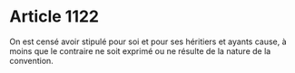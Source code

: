 # Article 1122

On est censé avoir stipulé pour soi et pour ses héritiers et ayants cause, à moins que le contraire ne soit exprimé ou ne résulte de la nature de la convention.
